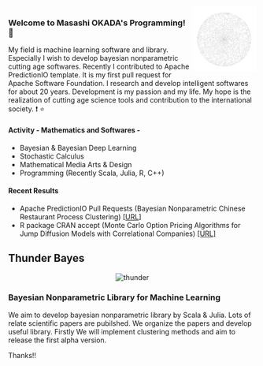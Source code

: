 <img src="https://github.com/jirotubuyaki/jirotubuyaki/blob/main/prefund_color.png" width="26%" align="right">  

### Welcome to Masashi OKADA's Programming! :blue_book:
My field is machine learning software and library. Especially I wish to develop bayesian nonparametric cutting age softwares. Recently I contributed to Apache PredictionIO template. It is my first pull request for Apache Software Foundation. I research and develop intelligent softwares for about 20 years. Development is my passion and my life. My hope is the realization of cutting age science tools and contribution to the international society. :exclamation: :star:

#### Activity - Mathematics and Softwares -
* Bayesian & Bayesian Deep Learning
* Stochastic Calculus
* Mathematical Media Arts & Design
* Programming (Recently Scala, Julia, R, C++)

#### Recent Results
* Apache PredictionIO Pull Requests (Bayesian Nonparametric Chinese Restaurant Process Clustering)  [[URL]](https://github.com/apache/predictionio/pull/458)
* R package CRAN accept (Monte Carlo Option Pricing Algorithms for Jump Diffusion Models with Correlational Companies)  [[URL]](https://cran.r-project.org/web/packages/Jdmbs/index.html)

## Thunder Bayes
<p align="center">
  <img src="https://jirotubuyaki.github.io/gimp/thunder.png" width="280px" alt="thunder"/>
</p>

###  Bayesian Nonparametric Library for Machine Learning
We aim to develop bayesian nonparametric library by Scala & Julia. Lots of relate scientific papers are pubilshed.
We organize the papers and develop useful library. Firstly We will implement clustering methods and aim to release the first alpha version.


Thanks!!
